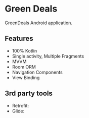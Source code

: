 # Green Deals
GreenDeals Android application.

## Features
- 100% Kotlin
- Single activity, Multiple Fragments
- MVVM
- Room ORM
- Navigation Components
- View Binding

## 3rd party tools
- Retrofit: 
- Glide:
